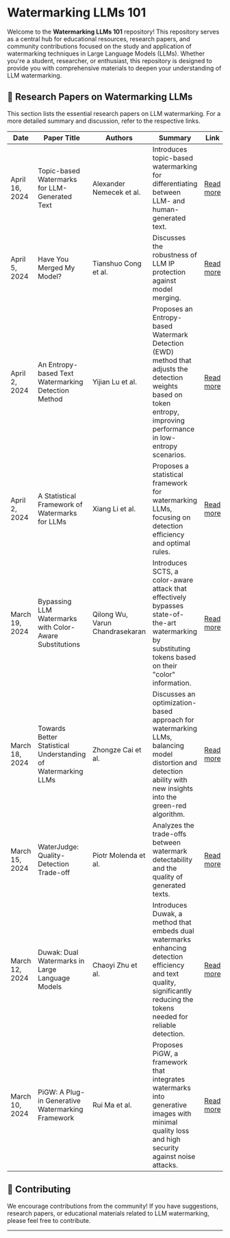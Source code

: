 # Watermarking LLMs 101

Welcome to the **Watermarking LLMs 101** repository! This repository serves as a central hub for educational resources, research papers, and community contributions focused on the study and application of watermarking techniques in Large Language Models (LLMs). Whether you're a student, researcher, or enthusiast, this repository is designed to provide you with comprehensive materials to deepen your understanding of LLM watermarking.

## :page_facing_up: Research Papers on Watermarking LLMs

This section lists the essential research papers on LLM watermarking. For a more detailed summary and discussion, refer to the respective links.

| Date | Paper Title | Authors | Summary | Link |
|------|-------------|---------|---------|------|
| April 16, 2024 | Topic-based Watermarks for LLM-Generated Text | Alexander Nemecek et al. | Introduces topic-based watermarking for differentiating between LLM- and human-generated text. | [Read more](https://arxiv.org/abs/2404.02138) |
| April 5, 2024 | Have You Merged My Model? | Tianshuo Cong et al. | Discusses the robustness of LLM IP protection against model merging. | [Read more](https://arxiv.org/abs/2404.05188) |
| April 2, 2024 | An Entropy-based Text Watermarking Detection Method | Yijian Lu et al. | Proposes an Entropy-based Watermark Detection (EWD) method that adjusts the detection weights based on token entropy, improving performance in low-entropy scenarios. | [Read more](https://arxiv.org/abs/2403.13485) |
| April 2, 2024 | A Statistical Framework of Watermarks for LLMs | Xiang Li et al. | Proposes a statistical framework for watermarking LLMs, focusing on detection efficiency and optimal rules. | [Read more](https://arxiv.org/abs/2404.01245) |
| March 19, 2024 | Bypassing LLM Watermarks with Color-Aware Substitutions | Qilong Wu, Varun Chandrasekaran | Introduces SCTS, a color-aware attack that effectively bypasses state-of-the-art watermarking by substituting tokens based on their "color" information. | [Read more](https://arxiv.org/abs/2403.14719) |
| March 18, 2024 | Towards Better Statistical Understanding of Watermarking LLMs | Zhongze Cai et al. | Discusses an optimization-based approach for watermarking LLMs, balancing model distortion and detection ability with new insights into the green-red algorithm. | [Read more](https://arxiv.org/abs/2403.13027) |
| March 15, 2024 | WaterJudge: Quality-Detection Trade-off | Piotr Molenda et al. | Analyzes the trade-offs between watermark detectability and the quality of generated texts. | [Read more](https://arxiv.org/abs/2403.19548) |
| March 12, 2024 | Duwak: Dual Watermarks in Large Language Models | Chaoyi Zhu et al. | Introduces Duwak, a method that embeds dual watermarks enhancing detection efficiency and text quality, significantly reducing the tokens needed for reliable detection. | [Read more](https://arxiv.org/abs/2403.13000) |
| March 10, 2024 | PiGW: A Plug-in Generative Watermarking Framework | Rui Ma et al. | Proposes PiGW, a framework that integrates watermarks into generative images with minimal quality loss and high security against noise attacks. | [Read more](https://arxiv.org/abs/2403.12053) |


## :raising_hand: Contributing

We encourage contributions from the community! If you have suggestions, research papers, or educational materials related to LLM watermarking, please feel free to contribute.

---
